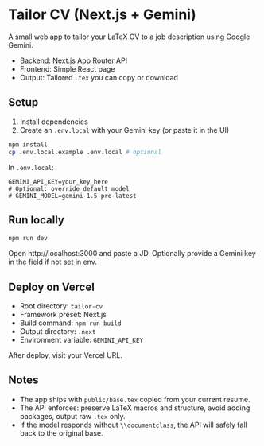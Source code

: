 # Tailor CV (Next.js + Gemini)

A small web app to tailor your LaTeX CV to a job description using Google Gemini.

- Backend: Next.js App Router API
- Frontend: Simple React page
- Output: Tailored `.tex` you can copy or download

## Setup

1. Install dependencies
2. Create an `.env.local` with your Gemini key (or paste it in the UI)

```bash
npm install
cp .env.local.example .env.local # optional
```

In `.env.local`:

```
GEMINI_API_KEY=your_key_here
# Optional: override default model
# GEMINI_MODEL=gemini-1.5-pro-latest
```

## Run locally

```bash
npm run dev
```

Open http://localhost:3000 and paste a JD. Optionally provide a Gemini key in the field if not set in env.

## Deploy on Vercel

- Root directory: `tailor-cv`
- Framework preset: Next.js
- Build command: `npm run build`
- Output directory: `.next`
- Environment variable: `GEMINI_API_KEY`

After deploy, visit your Vercel URL.

## Notes

- The app ships with `public/base.tex` copied from your current resume.
- The API enforces: preserve LaTeX macros and structure, avoid adding packages, output raw `.tex` only.
- If the model responds without `\\documentclass`, the API will safely fall back to the original base.